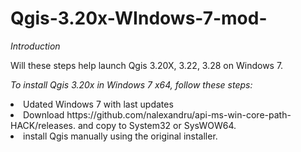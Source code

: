 # Qgis-3.20x-WIndows-7-mod-
<p><em>Introduction</em></p>
<p> Will these steps help launch Qgis 3.20X, 3.22, 3.28 on Windows 7.</p>

<p><em>To install Qgis 3.20x in Windows 7 x64, follow these steps:</em>
<li> Udated Windows 7 with last updates<ui>
<li> Download https://github.com/nalexandru/api-ms-win-core-path-HACK/releases. and copy to System32 or SysWOW64.<Ui>
<li> install Qgis manually using the original installer.<ui>
</p>

